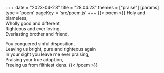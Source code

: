 +++
date = "2023-04-28"
title = "28.04.23"
themes = ["praise"]
[params]
  type = 'poem'
  pageKey = 'src/poem.js'
+++
{{< poem >}}
Holy and blameless,  
Wholly good and different,  
Righteous and ever loving,  
Everlasting brother and friend,  
  
You conquered sinful disposition,  
Leaving us bright, pure and righteous again  
In your sight you leave me ever praising,  
Praising your true adoption,  
Freeing us from filthiest dens.
{{< /poem >}}